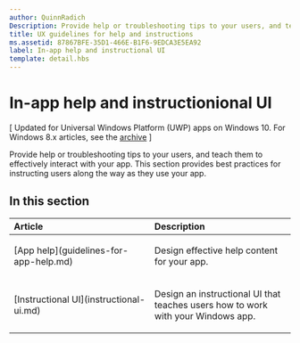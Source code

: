 ```yaml
---
author: QuinnRadich
Description: Provide help or troubleshooting tips to your users, and teach them to effectively interact with your app. This section provides best practices for instructing users along the way as they use your app.
title: UX guidelines for help and instructions
ms.assetid: 87867BFE-35D1-466E-B1F6-9EDCA3E5EA92
label: In-app help and instructional UI
template: detail.hbs
---
```


# In-app help and instructionional UI 


\[ Updated for Universal Windows Platform (UWP) apps on Windows 10. For Windows 8.x articles, see the [archive](http://go.microsoft.com/fwlink/p/?linkid=619132) \]

Provide help or troubleshooting tips to your users, and teach them to effectively interact with your app. This section provides best practices for instructing users along the way as they use your app.
## In this section
<table>
<colgroup>
<col width="50%" />
<col width="50%" />
</colgroup>
<thead>
<tr class="header">
<th align="left">Article</th>
<th align="left">Description</th>
</tr>
</thead>
<tbody>
<tr class="odd">
<td align="left"><p>[App help](guidelines-for-app-help.md)</p></td>
<td align="left"><p>Design effective help content for your app.</p></td>
</tr>
<tr class="even">
<td align="left"><p>[Instructional UI](instructional-ui.md)</p></td>
<td align="left"><p>Design an instructional UI that teaches users how to work with your Windows app.</p></td>
</tr>
</tbody>
</table>




